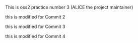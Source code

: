 This is oss2 practice number 3 (ALICE the project maintainer)

this is modified for Commit 2

this is modified for Commit 3


this is modified for Commit 4

